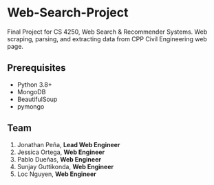 # Web-Search-Project
Final Project for CS 4250, Web Search &amp; Recommender Systems. Web scraping, parsing, and extracting data from CPP Civil Engineering web page.

## Prerequisites
- Python 3.8+
- MongoDB
- BeautifulSoup
- pymongo

## Team
1. Jonathan Peña, <strong>Lead Web Engineer</strong>
2. Jessica Ortega, <strong>Web Engineer</strong>
3. Pablo Dueñas, <strong>Web Engineer</strong>
4. Sunjay Guttikonda, <strong>Web Engineer</strong>
5. Loc Nguyen, <strong>Web Engineer</strong>
